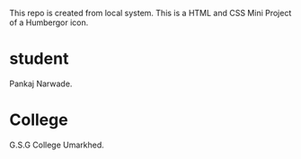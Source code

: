 This repo is created from local system.
This is a HTML and CSS Mini Project of a Humbergor icon.
# student 
Pankaj Narwade. 
# College 
G.S.G College Umarkhed.
